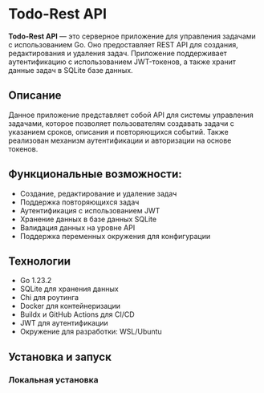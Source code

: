 # Todo-Rest API


**Todo-Rest API** — это серверное приложение для управления задачами с использованием Go. Оно предоставляет REST API для создания, редактирования и удаления задач. Приложение поддерживает аутентификацию с использованием JWT-токенов, а также хранит данные задач в SQLite базе данных.

## Описание
Данное приложение представляет собой API для системы управления задачами, которое позволяет пользователям создавать задачи с указанием сроков, описания и повторяющихся событий. Также реализован механизм аутентификации и авторизации на основе токенов.

## Функциональные возможности:
 - Создание, редактирование и удаление задач
 - Поддержка повторяющихся задач
 - Аутентификация с использованием JWT
 - Хранение данных в базе данных SQLite
 - Валидация данных на уровне API
 - Поддержка переменных окружения для конфигурации
## Технологии
 - Go 1.23.2
 - SQLite для хранения данных
 - Chi для роутинга
 - Docker для контейнеризации
 - Buildx и GitHub Actions для CI/CD
 - JWT для аутентификации
 - Окружение для разработки: WSL/Ubuntu

## Установка и запуск

### Локальная установка